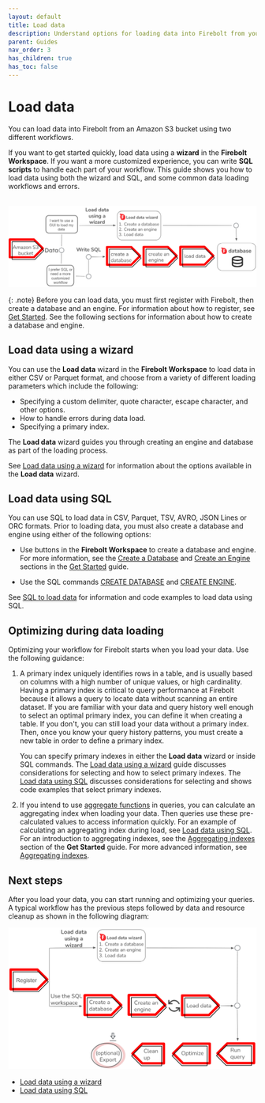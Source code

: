 ```yaml
---
layout: default
title: Load data
description: Understand options for loading data into Firebolt from your data lake.
parent: Guides
nav_order: 3
has_children: true
has_toc: false
---
```


# Load data

You can load data into Firebolt from an Amazon S3 bucket using two different workflows.

If you want to get started quickly, load data using a **wizard** in the **Firebolt Workspace**. If you want a more customized experience, you can write **SQL scripts** to handle each part of your workflow. This guide shows you how to load data using both the wizard and SQL, and some common data loading workflows and errors.

<br>
<img src="../../assets/images/load_data_workflow.png" alt="You can use either the load data wizard or SQL to create a database, engine, and then load data." width="700"/>

{: .note}
Before you can load data, you must first register with Firebolt, then create a database and an engine. For information about how to register, see [Get Started](../getting-started.md). See the following sections for information about how to create a database and engine.

## Load data using a wizard
You can use the **Load data** wizard in the **Firebolt Workspace** to load data in either CSV or Parquet format, and choose from a variety of different loading parameters which include the following:

 * Specifying a custom delimiter, quote character, escape character, and other options.
 * How to handle errors during data load.
 * Specifying a primary index.
  
 The **Load data** wizard guides you through creating an engine and database as part of the loading process.

See [Load data using a wizard](loading-data-wizard.md) for information about the options available in the **Load data** wizard.

 
## Load data using SQL
You can use SQL to load data in CSV, Parquet, TSV, AVRO, JSON Lines or ORC formats. Prior to loading data, you must also create a database and engine using either of the following options:

- Use buttons in the **Firebolt Workspace** to create a database and engine. For more information, see the [Create a Database](../../Guides/getting-started.md#create-a-database) and [Create an Engine](../../Guides/getting-started.md#create-an-engine) sections in the [Get Started](../getting-started.md) guide.

- Use the SQL commands [CREATE DATABASE](../../sql_reference/commands/data-definition/create-database.md) and [CREATE ENGINE](../../sql_reference/commands/engines/create-engine.md).
  
See [SQL to load data](loading-data-sql.md) for information and code examples to load data using SQL.

## Optimizing during data loading
Optimizing your workflow for Firebolt starts when you load your data. Use the following guidance:

1. A primary index uniquely identifies rows in a table, and is usually based on columns with a high number of unique values, or high cardinality. Having a primary index is  critical to query performance at Firebolt because it allows a query to locate data without scanning an entire dataset. If you are familiar with your data and query history well enough to select an optimal primary index, you can define it when creating a table. If you don't, you can still load your data without a primary index. Then, once you know your query history patterns, you must create a new table in order to define a primary index.

   You can specify primary indexes in either the **Load data** wizard or inside SQL commands. The [Load data using a wizard](loading-data-wizard.md) guide discusses considerations for selecting and how to select primary indexes. The [Load data using SQL](loading-data-sql.md) discusses considerations for selecting and shows code examples that select primary indexes.

2. If you intend to use [aggregate functions](../../sql_reference/functions-reference/aggregation/index.md) in queries, you can calculate an aggregating index when loading your data. Then queries use these pre-calculated values to access information quickly. For an example of calculating an aggregating index during load, see [Load data using SQL](loading-data-sql.md). For an introduction to aggregating indexes, see the [Aggregating indexes](../../Guides/getting-started.md#aggregating-indexes) section of the **Get Started** guide. For more advanced information, see [Aggregating indexes](../working-with-indexes/using-aggregating-indexes.md).
<!--3. When you've loaded data and are running queries, consider using data stored on Firebolt's local solid state drive (SSD) caches instead of reading data from an Amazon S3 bucket. This optimization strategy can greatly speed up queries for large datasets with millions of rows or more. For more information, see the [Warm data and cache eviction](../getting-started.md#warm-data-and-cache-eviction) section in the **Get Started** guide.-->

## Next steps 
After you load your data, you can start running and optimizing your queries. A typical workflow has the previous steps followed by data and resource cleanup as shown in the following diagram:

<img src="../../assets/images/get_started_workflow.png" alt="The load data workflow includes using the load data wizard or SQL to create a database, engine, and then load data." width="700"/>

* [Load data using a wizard](loading-data-wizard.md)<BR>
* [Load data using SQL](loading-data-sql.md)